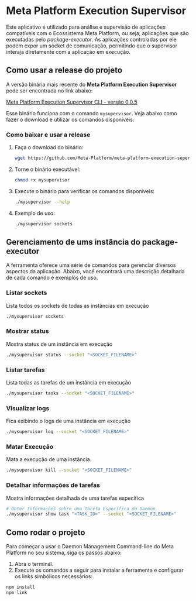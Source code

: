 # Meta Platform Execution Supervisor

Este aplicativo é utilizado para análise e supervisão de aplicações compatíveis com o Ecossistema Meta Platform, ou seja, aplicações que são executadas pelo *package-executor*. As aplicações controladas por ele podem expor um socket de comunicação, permitindo que o supervisor interaja diretamente com a aplicação em execução.

## Como usar a release do projeto
A versão binária mais recente do **Meta Platform Execution Supervisor** pode ser encontrada no link abaixo:

[Meta Platform Execution Supervisor CLI - versão 0.0.5](https://github.com/Meta-Platform/meta-platform-execution-supervisor-command-line/releases/download/0.0.5/meta-platform-execution-supervisor-command-line-0.0.5-preview-linux-x64)

Esse binário funciona com o comando `mysupervisor`. Veja abaixo como fazer o download e utilizar os comandos disponíveis:

### Como baixar e usar a release
1. Faça o download do binário:
   ```bash
   wget https://github.com/Meta-Platform/meta-platform-execution-supervisor-command-line/releases/download/0.0.5/meta-platform-execution-supervisor-command-line-0.0.5-preview-linux-x64 -O mysupervisor
   ```

2. Torne o binário executável:
   ```bash
   chmod +x mysupervisor
   ```

3. Execute o binário para verificar os comandos disponíveis:
   ```bash
   ./mysupervisor --help
   ```

4. Exemplo de uso:
   ```bash
   ./mysupervisor sockets
   ```

## Gerenciamento de ums instância do package-executor

A ferramenta oferece uma série de comandos para gerenciar diversos aspectos da aplicação. Abaixo, você encontrará uma descrição detalhada de cada comando e exemplos de uso.

### Listar sockets
Lista todos os sockets de todas as instâncias em execução
```bash
./mysupervisor sockets
```

### Mostrar status
 Mostra status de um instância em execução
```bash
./mysupervisor status --socket "<SOCKET_FILENAME>"
```

### Listar tarefas
Lista todas as tarefas de um instância em execução
```bash
./mysupervisor tasks --socket "<SOCKET_FILENAME>"
```

### Visualizar logs
Fica exibindo o logs de uma instância em execução
```bash
./mysupervisor log --socket "<SOCKET_FILENAME>"
```

### Matar Execução
Mata a execução de uma instância.
```bash
./mysupervisor kill --socket "<SOCKET_FILENAME>"
```

### Detalhar informações de tarefas
Mostra informações detalhada de uma tarefas específica
```bash
# Obter Informações sobre uma Tarefa Específica do Daemon  
./mysupervisor show task "<TASK_ID>" --socket "<SOCKET_FILENAME>"
```

## Como rodar o projeto

Para começar a usar o Daemon Management Command-line do Meta Platform no seu sistema, siga os passos abaixo:

1. Abra o terminal.
2. Execute os comandos a seguir para instalar a ferramenta e configurar os links simbólicos necessários:

```bash
npm install
npm link
```